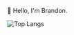 👋 Hello, I'm Brandon.

![Top Langs](https://github-readme-stats-git-masterrstaa-rickstaa.vercel.app/api/top-langs/?username=brandonhann&theme=gruvbox)

